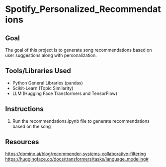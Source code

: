 # Spotify_Personalized_Recommendations

## Goal
The goal of this project is to generate song recommendations based on user suggestions along with personalization.


## Tools/Libraries Used
-  Python General Libraries (pandas)
- Scikit-Learn (Topic Similarity)
- LLM (Hugging Face Transformers and TensorFlow)

## Instructions
1. Run the recommendations.ipynb file to generate recommendations based on the song

## Resources
https://domino.ai/blog/recommender-systems-collaborative-filtering
https://huggingface.co/docs/transformers/tasks/language_modeling#
